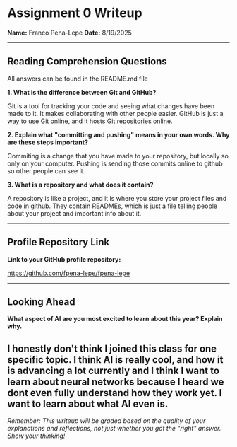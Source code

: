 # Assignment 0 Writeup

**Name:** Franco Pena-Lepe
**Date:** 8/19/2025

---

## Reading Comprehension Questions
All answers can be found in the README.md file

**1. What is the difference between Git and GitHub?**

Git is a tool for tracking your code and seeing what changes have been made to it. It makes collaborating with other people easier. GitHub is just a way to use Git online, and it hosts Git repositories online.

**2. Explain what "committing and pushing" means in your own words. Why are these steps important?**

Commiting is a change that you have made to your repository, but locally so only on your computer. Pushing is sending those commits online to github so other people can see it.

**3. What is a repository and what does it contain?**

A repository is like a project, and it is where you store your project files and code in github. They contain READMEs, which is just a file telling people about your project and important info about it.

---

## Profile Repository Link

**Link to your GitHub profile repository:** 

https://github.com/fpena-lepe/fpena-lepe

---

## Looking Ahead

**What aspect of AI are you most excited to learn about this year? Explain why.**

I honestly don't think I joined this class for one specific topic. I think AI is really cool, and how it is advancing a lot currently and I think I want to learn about neural networks because I heard we dont even fully understand how they work yet. I want to learn about what AI even is.
---

*Remember: This writeup will be graded based on the quality of your explanations and reflections, not just whether you got the "right" answer. Show your thinking!*
